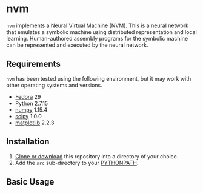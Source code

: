 # nvm
`nvm` implements a Neural Virtual Machine (NVM).  This is a neural network that emulates a symbolic machine using distributed representation and local learning.  Human-authored assembly programs for the symbolic machine can be represented and executed by the neural network.

## Requirements

`nvm` has been tested using the following environment, but it may work with other operating systems and versions.
* [Fedora](https://getfedora.org/) 29
* [Python](https://www.python.org/) 2.7.15
* [numpy](http://www.numpy.org/) 1.15.4
* [scipy](http://www.scipy.org/scipylib/index.html) 1.0.0
* [matplotlib](http://matplotlib.org/) 2.2.3

## Installation

1. [Clone or download](https://help.github.com/articles/cloning-a-repository/) this repository into a directory of your choice.
2. Add the `src` sub-directory to your [PYTHONPATH](https://docs.python.org/2/using/cmdline.html#envvar-PYTHONPATH).

## Basic Usage
